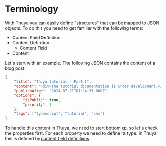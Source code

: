 # Terminology

With Thuya you can easily define "structures" that can be mapped to JSON objects. To do this you need to get familiar with the following terms:

- Content Field Definition
- Content Definition
    - Content Field
- Content

Let's start with an example. The following JSON contains the content of a blog post: 

```json
{
    "title": "Thuya tutorial - Part 1",
    "content": "<div>The tutorial documentation is under development.</div>",
    "publishAfter": "2024-07-21T01:24:37.000Z",
    "options": {
        "isPublic": true,
        "priority": 1
    },
    "tags": ["typescript", "tutorial", "cms"]
}
```

To handle this content in Thuya, we need to start bottom up, so let's check the properties first. For each property we need to define its type. In Thuya this is defined by [content field definitions](./content-field-definition.md).